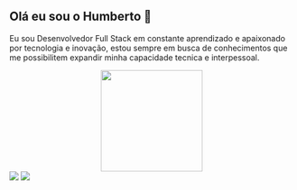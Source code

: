 ## Olá eu sou o Humberto 👋
Eu sou Desenvolvedor Full Stack em constante aprendizado e apaixonado por tecnologia e inovação, estou sempre em busca de conhecimentos que me possibilitem expandir minha capacidade tecnica e interpessoal.

<div align="center">
  <a href="https://github.com/humbertodecarvalho">
  <img height="180em" src="https://github-readme-stats.vercel.app/api?username=humbertodecarvalho&show_icons=true&theme=tokyonight&include_all_commits=true&count_private=true&border_color=628fdb"/>
    
<!--   <img height="140em" src="https://github-readme-stats.vercel.app/api/top-langs/?username=humbertodecarvalho&layout=compact&langs_count=7&theme=tokyonight&border_color=628fdb"/>
 -->
</div>

    
<div>
  <a href="https://www.linkedin.com/in/humbertodecarvalho-45875016a" target="_blank"><img src="https://img.shields.io/badge/LinkedIn-0077B5?style=for-the-badge&logo=linkedin&logoColor=white" target="_blank"></a>
  <a href = "mailto:humbertodecarvalhodev@gmail.com"><img src="https://img.shields.io/badge/Gmail-D14836?style=for-the-badge&logo=gmail&logoColor=white" target="_blank"></a>
</div>
  
  ##
